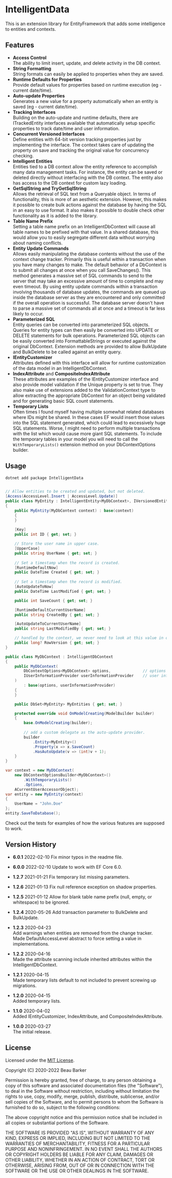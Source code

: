 ﻿# IntelligentData

This is an extension library for EntityFramework that adds some intelligence to entities and contexts.


## Features

* __Access Control__    
  The ability to limit insert, update, and delete activity in the DB context.
* __String Formatting__    
  String formats can easily be applied to properties when they are saved.
* __Runtime Defaults for Properties__    
  Provide default values for properties based on runtime execution (eg - current date/time).
* __Auto-update Properties__  
  Generates a new value for a property automatically when an entity is saved (eg - current date/time).
* __Tracking Interfaces__  
  Building on the auto-update and runtime defaults, there are ITrackedEntity interfaces available
  that automatically setup specific properties to track date/time and user information.
* __Concurrent Versioned Interfaces__  
  Define entities with 64-bit version tracking properties just by implementing the interface.
  The context takes care of updating the property on save and tracking the original value for
  concurrency checking.
* __Intelligent Entities__  
  Entities tied to a DB context allow the entity reference to accomplish many data management tasks.
  For instance, the entity can be saved or deleted directly without interfacing with the DB context.
  The entity also has access to the DB context for custom lazy loading.
* __GetSqlString and TryGetSqlString__  
  Allows the retrieval of SQL text from a Queryable object.  In terms of functionality, this is
  more of an aesthetic extension.  However, this makes it possible to create bulk actions against
  the database by having the SQL in an easy to use format.  It also makes it possible to double
  check other functionality as it is added to the library.
* __Table Name Prefix__  
  Setting a table name prefix on an IntelligentDbContext will cause all table names to be prefixed
  with that value.  In a shared database, this would allow you to easily segregate different data
  without worrying about naming conflicts.
* __Entity Update Commands__  
  Allows easily manipulating the database contents without the use of the context change tracker.
  Primarily this is useful within a transaction when you have many changes to make.  The default
  behavior of a DbContext is to submit all changes at once when you call SaveChanges().
  This method generates a massive set of SQL commands to send to the server that may take an
  excessive amount of time to complete and may even timeout.  By using entity update commands
  within a transaction involving thousands of database updates, the commands are queued up inside
  the database server as they are encountered and only committed if the overall operation is 
  successful.  The database server doesn't have to parse a massive set of commands all at once
  and a timeout is far less likely to occur.
* __Parameterized SQL__  
  Entity queries can be converted into parameterized SQL objects.  Queries for entity types can
  then easily be converted into UPDATE or DELETE statements for bulk operations.  Parameterized
  SQL objects can be easily converted into FormattableStrings or executed against the original
  DbContext.  Extension methods are provided to allow BulkUpdate and BulkDelete to be called
  against an entity query.
* __IEntityCustomizer__  
  Attributes defined with this interface will allow for runtime customization of the data model
  in an IntelligentDbContext.
* __IndexAttribute__ and __CompositeIndexAttribute__  
  These attributes are examples of the IEntityCustomizer interface and also provide model validation
  if the Unique property is set to true.  They also make use of extensions added to the 
  ValidationContext type to allow extracting the appropriate DbContext for an object being 
  validated and for generating basic SQL count statements.
* __Temporary Lists__  
  Often times I found myself having multiple somewhat related databases where IDs might be shared.
  In these cases EF would insert those values into the SQL statement generated, which could lead to
  excessively huge SQL statements.  Worse, I might need to perform multiple transactions with the
  list which would cause more giant SQL statements.  To include the temporary tables in your model
  you will need to call the `WithTemporaryLists()` extension method on your DbContextOptions builder.


## Usage

```sh
dotnet add package IntelligentData
```

```c#

// Allow entities to be created and updated, but not deleted.
[Access(AccessLevel.Insert | AccessLevel.Update)]
public class MyEntity : IntelligentEntity<MyDbContext>, IVersionedEntity
{
    public MyEntity(MyDbContext context) : base(context)
    {
    }
    
    [Key]
    public int ID { get; set; }

    // Store the user name in upper case.
    [UpperCase]
    public string UserName { get; set; }
    
    // Set a timestamp when the record is created.
    [RuntimeDefaultNow]
    public DateTime Created { get; set; }
    
    // Set a timestamp when the record is modified.
    [AutoUpdateToNow]
    public DateTime LastModified { get; set; }

    public int SaveCount { get; set; }

    [RuntimeDefaultCurrentUserName]
    public string CreatedBy { get; set; }

    [AutoUpdateToCurrentUserName]
    public string LastModifiedBy { get; set; }

    // handled by the context, we never need to look at this value in our code.
    public long? RowVersion { get; set; }
}

public class MyDbContext : IntelligentDbContext
{
    public MyDbContext(
        DbContextOptions<MyDbContext> options,              // options to build the DbContext
        IUserInformationProvider userInformationProvider    // user information provider for user tracking
    )
        : base(options, userInformationProvider)
    {
    }

    public DbSet<MyEntity> MyEntities { get; set; }

    protected override void OnModelCreating(ModelBuilder builder)
    {
        base.OnModelCreating(builder);
        
        // add a custom delegate as the auto-update provider.
        builder
            .Entity<MyEntity>()
            .Property(x => x.SaveCount)
            .HasAutoUpdate(v => (int)v + 1);
    }
}

var context = new MyDbContext(
    new DbContextOptionsBuilder<MyDbContext>()
        .WithTemporaryLists()
        .Options,
    ACurrentUserAccessorObject);
var entity = new MyEntity(context)
{
    UserName = "John.Doe"
};
entity.SaveToDatabase();

```

Check out the tests for examples of how the various features are supposed to work.

## Version History

* __6.0.1__ 2022-02-10
  Fix minor typos in the readme file.

* __6.0.0__ 2022-02-10
  Update to work with EF Core 6.0.

* __1.2.7__ 2021-01-21
  Fix temporary list missing parameters.

* __1.2.6__ 2021-01-13
  Fix null reference exception on shadow properties.
  
* __1.2.5__ 2021-01-12
  Allow for blank table name prefix (null, empty, or whitespace) to be ignored.

* __1.2.4__ 2020-05-26
  Add transaction parameter to BulkDelete and BulkUpdate.

* __1.2.3__ 2020-04-23  
  Add warnings when entities are removed from the change tracker.  
  Made DefaultAccessLevel abstract to force setting a value in implementations. 

* __1.2.2__ 2020-04-16  
  Made the attribute scanning include inherited attributes within the IntelligentDbContext.

* __1.2.1__ 2020-04-15  
  Made temporary lists default to not included to prevent screwing up migrations.

* __1.2.0__ 2020-04-15  
  Added temporary lists.

* __1.1.0__  2020-04-02  
  Added IEntityCustomizer, IndexAttribute, and CompositeIndexAttribute.

* __1.0.0__  2020-03-27  
  The initial release.

## License

Licensed under the [MIT License](https://opensource.org/licenses/MIT).

Copyright (C) 2020-2022 Beau Barker

Permission is hereby granted, free of charge, to any person obtaining a copy of this software and associated documentation files (the "Software"), to deal in the Software without restriction, including without limitation the rights to use, copy, modify, merge, publish, distribute, sublicense, and/or sell copies of the Software, and to permit persons to whom the Software is furnished to do so, subject to the following conditions:

The above copyright notice and this permission notice shall be included in all copies or substantial portions of the Software.

THE SOFTWARE IS PROVIDED "AS IS", WITHOUT WARRANTY OF ANY KIND, EXPRESS OR IMPLIED, INCLUDING BUT NOT LIMITED TO THE WARRANTIES OF MERCHANTABILITY, FITNESS FOR A PARTICULAR PURPOSE AND NONINFRINGEMENT. IN NO EVENT SHALL THE AUTHORS OR COPYRIGHT HOLDERS BE LIABLE FOR ANY CLAIM, DAMAGES OR OTHER LIABILITY, WHETHER IN AN ACTION OF CONTRACT, TORT OR OTHERWISE, ARISING FROM, OUT OF OR IN CONNECTION WITH THE SOFTWARE OR THE USE OR OTHER DEALINGS IN THE SOFTWARE.
